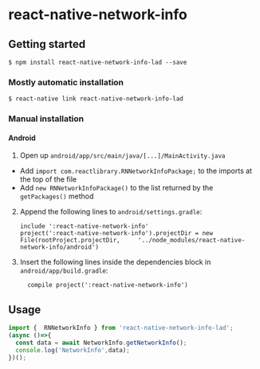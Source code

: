 
# react-native-network-info

## Getting started

`$ npm install react-native-network-info-lad --save`

### Mostly automatic installation

`$ react-native link react-native-network-info-lad`

### Manual installation



#### Android

1. Open up `android/app/src/main/java/[...]/MainActivity.java`
  - Add `import com.reactlibrary.RNNetworkInfoPackage;` to the imports at the top of the file
  - Add `new RNNetworkInfoPackage()` to the list returned by the `getPackages()` method
2. Append the following lines to `android/settings.gradle`:
  	```
  	include ':react-native-network-info'
  	project(':react-native-network-info').projectDir = new File(rootProject.projectDir, 	'../node_modules/react-native-network-info/android')
  	```
3. Insert the following lines inside the dependencies block in `android/app/build.gradle`:
  	```
      compile project(':react-native-network-info')
  	```

## Usage
```javascript
import {  RNNetworkInfo } from 'react-native-network-info-lad';
(async ()=>{
  const data = await NetworkInfo.getNetworkInfo();
  console.log('NetworkInfo',data);
})();

```
  